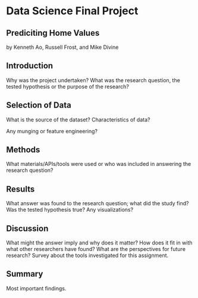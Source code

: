 # Data Science Final Project
## Prediciting Home Values
by Kenneth Ao, Russell Frost, and Mike Divine

## Introduction

Why was the project undertaken?
What was the research question, the tested hypothesis or the purpose of the research?


## Selection of Data

What is the source of the dataset? Characteristics of data?

Any munging or feature engineering?


## Methods

What materials/APIs/tools were used or who was included in answering the research question?


## Results

What answer was found to the research question; what did the study find? Was the tested hypothesis true? Any visualizations?


## Discussion

What might the answer imply and why does it matter? How does it fit in with what other researchers have found? What are the perspectives for future research? Survey about the tools investigated for this assignment.


## Summary

Most important findings.

